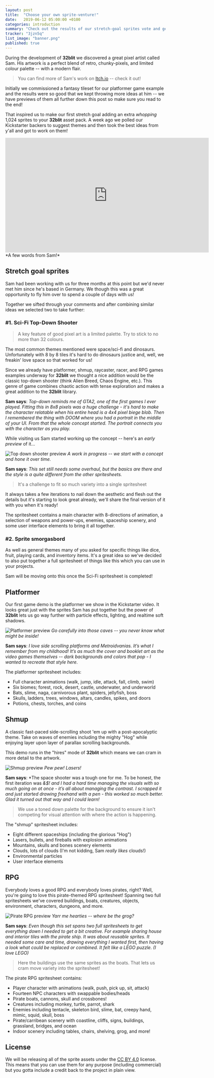 ```yaml
---
layout: post
title:  "Choose your own sprite-venture!"
date:   2019-06-12 05:00:00 +0100
categories: introduction
summary: "Check out the results of our stretch-goal sprites vote and get a sneak preview of the other spritesheets!"
tracker: "3jzn5q"
list_image: "banner.png"
published: true
---
```

During the development of **32blit** we discovered a great pixel artist called Sam. His artwork is a perfect blend of retro, chunky-pixels, and limited colour palette -- with a modern flair.

> You can find more of Sam's work on [Itch.io](https://s4m-ur4i.itch.io/) -- check it out!

Initially we commissioned a fantasy tileset for our platformer game example and the results were so good that we kept throwing more ideas at him -- we have previews of them all further down this post so make sure you read to the end!

That inspired us to make our first stretch goal adding an extra *whopping* 1,024 sprites to your **32blit** asset pack. A week ago we polled our Kickstarter backers to suggest themes and then took the best ideas from y'all and got to work on them!

<iframe width="640" height="360" src="https://www.youtube.com/embed/ZR4yHidSHyk" frameborder="0" allow="accelerometer; autoplay; encrypted-media; gyroscope; picture-in-picture" allowfullscreen></iframe>
*A few words from Sam!*

## Stretch goal sprites

Sam had been working with us for three months at this point but we'd never met him since he's based in Germany. We though this was a great opportunity to fly him over to spend a couple of days with us!

Together we sifted through your comments and after combining similar ideas we selected two to take further:

### #1. Sci-Fi Top-Down Shooter

> A key feature of good pixel art is a limited palette. Try to stick to no more than 32 colours.

The most common themes mentioned were space/sci-fi and dinosaurs. Unfortunately with 8 by 8 tiles it's hard to do dinosaurs justice and, well, we freakin' love space so that worked for us!

Since we already have platformer, shmup, raycaster, racer, and RPG games examples underway for **32blit** we thought a nice addition would be the classic top-down shooter (think Alien Breed, Chaos Engine, etc.). This genre of game combines chaotic action with tense exploration and makes a great addition to the **32blit** library.

**Sam says**: *Top-down reminds me of GTA2, one of the first games I ever played. Fitting this in 8x8 pixels was a huge challenge - it's hard to make the character relatable when his entire head is a 4x4 pixel biege blob. Then I remembered the thing with DOOM where you had a portrait in the middle of your UI. From that the whole concept started. The portrait connects you with the character as you play.*

While visiting us Sam started working up the concept -- here's an *early preview* of it...

![Top down shooter preview](top-down-shooter.png)
*A work in progress -- we start with a concept and hone it over time.*

**Sam says**: *This set still needs some overhaul, but the basics are there and the style is a quite different from the other spritesheets.*

> It's a challenge to fit so much variety into a single spritesheet

It always takes a few iterations to nail down the aesthetic and flesh out the details but it's starting to look great already, we'll share the final version of it with you when it's ready!

The spritesheet contains a main character with 8-directions of animation, a selection of weapons and power-ups, enemies, spaceship scenery, and some user interface elements to bring it all together.

### #2. Sprite smorgasbord

As well as general themes many of you asked for specific things like dice, fruit, playing cards, and inventory items. It's a great idea so we've decided to also put together a full spritesheet of things like this which you can use in your projects.

Sam will be moving onto this once the Sci-Fi spritesheet is completed!

## Platformer

Our first game demo is the platformer we show in the Kickstarter video. It looks great just with the sprites Sam has put together but the power of **32blit** lets us go way further with particle effects, lighting, and realtime soft shadows.

![Platformer preview](platformer.png)
*Go carefully into those caves -- you never know what might be inside!*

**Sam says**: *I love side scrolling platforms and Metroidvanias. It’s what I remember from my childhood! It’s as much the cover and booklet art as the video games themselves -- dark backgrounds and colors that pop - I wanted to recreate that style here.*

The platformer spritesheet includes:

- Full character animations (walk, jump, idle, attack, fall, climb, swim)
- Six biomes; forest, rock, desert, castle, underwater, and underworld
- Bats, slime, naga, carnivorous plant, spiders, jellyfish, boss
- Skulls, ladders, trees, windows, altars, candles, spikes, and doors
- Potions, chests, torches, and coins

## Shmup

A classic fast-paced side-scrolling shoot 'em up with a post-apocalyptic theme. Take on waves of enemies including the mighty "Hog" while enjoying layer upon layer of parallax scrolling backgrounds.

This demo runs in the "hires" mode of **32blit** which means we can cram in more detail to the artwork.

![Shmup preview](spaceshooter.png)
*Pew pew! Lasers!*

**Sam says**: *The space shooter was a tough one for me. To be honest, the first iteration was *&$! and I had a hard time managing the visuals with so much going on at once - it’s all about managing the contrast. I scrapped it and just started drawing freehand with a pen - this worked so much better. Glad it turned out that way and I could learn!*

> We use a toned down palette for the background to ensure it isn't competing for visual attention with where the action is happening.

The "shmup" spritesheet includes:

- Eight different spaceships (including the glorious "Hog")
- Lasers, bullets, and fireballs with explosion animations
- Mountains, skulls and bones scenery elements
- Clouds, lots of clouds (I'm not kidding, Sam *really likes* clouds!)
- Environmental particles
- User interface elements

## RPG

Everybody loves a good RPG and everybody loves pirates, right? Well, you're going to love this pirate-themed RPG spritesheet! Spanning two full spritesheets we've covered buildings, boats, creatures, objects, environment, characters, dungeons, and more.

![Pirate RPG preview](rpg.png)
*Yarr me hearties -- where be the grog?*

**Sam says**: *Even though this set spans two full spritesheets to get everything down I needed to get a bit creative. For example sharing house and interior tiles with the pirate ship. It was about reusable sprites. It needed some care and time, drawing everything I wanted first, then having a look what could be replaced or combined. It felt like a LEGO puzzle. (I love LEGO)*

> Here the buildings use the same sprites as the boats. That lets us cram move variety into the spritesheet!

The pirate RPG spritesheet contains:

- Player character with animations (walk, push, pick up, sit, attack)
- Fourteen NPC characters with swappable bodies/heads
- Pirate boats, cannons, skull and crossbones!
- Creatures including monkey, turtle, parrot, shark
- Enemies including tentacle, skeleton bird, slime, bat, creepy hand, mimic, squid, skull, boss
- Pirate/carribean scenery with coastline, cliffs, signs, buildings, grassland, bridges, and ocean
- Indoor scenery including tables, chairs, shelving, grog, and more!

## License

We will be releasing all of the sprite assets under the [CC BY 4.0](https://creativecommons.org/licenses/by/4.0/) license. This means that you can use them for any purpose (including commercial) but you gotta include a credit back to the project in plain view.